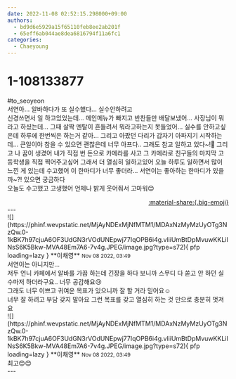 ```yaml
---
date: 2022-11-08 02:52:15.298000+09:00
authors:
  - bd9d6e5929a15f65110feb8ee2ab201f
  - 65eff6ab044ae8dea6816794f11a6fc1
categories:
  - Chaeyoung
---
```


# 1-108133877

<div class="post-container" markdown="1">
<div class="content-container md-sidebar__scrollwrap" markdown="1">

\#to_seoyeon <br>서연아... 알바하다가 또 실수했다... 실수안하려고 <br>신경쓰면서 일 하고있었는데... 메인메뉴가 빠지고 반찬들만 배달보냈어... 사장님이 뭐라고 하셨는데... 그때 살짝 멘탈이 흔들려서 뭐라고하는지 못들었어... 실수를 안하고싶은데 하루에 한번씩은 하는거 같아... 그리고 아팠던 다리가 갑자기 아파지기 시작하는데... 큰일이야 참을 수 있으면 괜찮은데 너무 아프다.. 그래도 참고 일하고 있다~!🤭 그리고 나 꿈이 생겼어 내가 직접 번 돈으로 카메라를 사고 그 카메라로 친구들의 마지막 고등학생을 직접 찍어주고싶어 그래서 더 열심히 일하고있어 오늘 하루도 일하면서 많이 느낀 게 있는데 수고했어 이 한마디가 너무 좋더라... 서연이는 좋아하는 한마디가 있을까~?! 있으면 궁금하다<br>오늘도 수고했고 고생했어 언제나 밝게 웃어줘서 고마워😊

</div>
</div>

<div style="text-align: right;" markdown="1">
<a href="https://weverse.io/fromis9/fanpost/1-108133877" style="text-align: right;">:material-share:{.big-emoji}</a>
</div>
---

<div class="comments-container md-sidebar__scrollwrap" markdown="1">
<div class="comment" markdown="1">
<div class='id-container' markdown="1">
![](https://phinf.wevpstatic.net/MjAyNDExMjNfMTM1/MDAxNzMyMzUyOTg3NzQw.0-1kBK7h97cjuA6OF3UdGN3rVOdUNEpwj77IqOPB6i4g.vliiUmBtDpMvuwKKLiINsS6K5Bkw-MVA48Em7A6-7v4g.JPEG/image.jpg?type=s72){ pfp loading=lazy }
**<span class="artist">이채영</span>** <small>Nov 08 2022, 03:49</small><br>
</div>
<div class='comment-body' markdown="1">
서연이는 아니지만...<br>저두 언니 카페에서 알바를 가끔 하는데 긴장을 하다 보니까 스무디 다 쏟고 안 하던 실수마저 하더라구요.. 너무 공감해요😢<br>그래도 너무 이쁘고 귀여운 목표가 있으니까 잘 할 거라 믿어요☺️<br>너무 잘 하려고 부담 갖지 말아요 그런 목표를 갖고 열심히 하는 것 만으로 충분히 멋져요
</div>
</div>
<div class="comment" markdown="1">
<div class='id-container' markdown="1">
![](https://phinf.wevpstatic.net/MjAyNDExMjNfMTM1/MDAxNzMyMzUyOTg3NzQw.0-1kBK7h97cjuA6OF3UdGN3rVOdUNEpwj77IqOPB6i4g.vliiUmBtDpMvuwKKLiINsS6K5Bkw-MVA48Em7A6-7v4g.JPEG/image.jpg?type=s72){ pfp loading=lazy }
**<span class="artist">이채영</span>** <small>Nov 08 2022, 03:49</small><br>
</div>
<div class='comment-body' markdown="1">
최고😊😊
</div>
</div>
</div>
---
